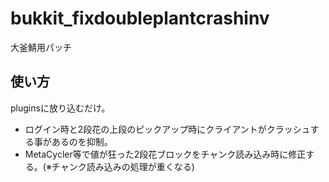 # bukkit_fixdoubleplantcrashinv
大釜鯖用パッチ

## 使い方
pluginsに放り込むだけ。

- ログイン時と2段花の上段のピックアップ時にクライアントがクラッシュする事があるのを抑制。
- MetaCycler等で値が狂った2段花ブロックをチャンク読み込み時に修正する。(※チャンク読み込みの処理が重くなる)
